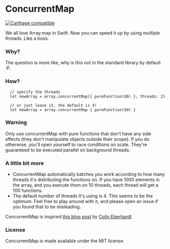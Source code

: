 # ConcurrentMap

[![Carthage compatible](https://img.shields.io/badge/Carthage-compatible-4BC51D.svg?style=flat)](https://github.com/Carthage/Carthage)

We all love Array.map in Swift.
Now you can speed it up by using multiple threads. Like a boss.

### Why?

The question is more like, why is this not in the standard library by default :P.

### How?

      // specify the threads
      let newArray = array.concurrentMap({ pureFunction($0) }, threads: 2)
      
      // or just leave it, the default is 4!
      let newArray = array.concurrentMap { pureFunction($0) }
      
### Warning

Only use concurrentMap with pure functions that don't have any side effects (they don't manipulate objects outside their scope). If you do otherwise, you'll open yourself to race conditions on scale. They're guaranteed to be executed parallel on background threads.

### A little bit more

- ConcurrentMap automatically batches you work according to how many threads it's distributing the functions on. If you have 1000 elements in the array, and you execute them on 10 threads, each thread will get a 100 functions.
- The default number of threads it's using is 4. This seems to be the optimum. Feel free to play around with it, and please open an issue if you found that to be misleading.

ConcurrentMap is inspired [this blog post](http://blog.scottlogic.com/2014/10/29/concurrent-functional-swift.html) by [Colin Eberhardt](http://blog.scottlogic.com/ceberhardt/) 

### License

ConcurrentMap is made available under the MIT license. 
